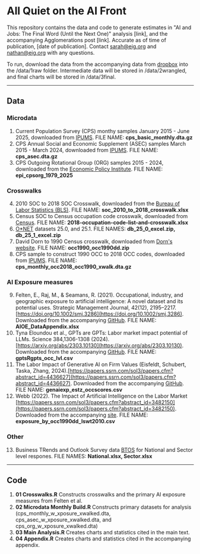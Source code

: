 # All Quiet on the AI Front 

This repository contains the data and code to generate estimates in "AI and Jobs: The Final Word (Until the Next One)" analysis [link], and the accompanying Agglomerations post [link]. Accurate as of time of publication, [date of publication]. Contact sarah@eig.org and nathan@eig.org with any questions.

To run, download the data from the accompanying data from [dropbox](https://www.dropbox.com/scl/fo/34xtxjwatomz5vlgzwj5j/AJSUajyhLOZgaXk5I32TJoM?rlkey=9wxaewm3whxmtsqmxs36sqslo&st=lbt2r4ml&dl=0) into the /data/1raw folder. Intermediate data will be stored in /data/2wrangled, and final charts will be stored in /data/3final.

----------

## Data

### Microdata
1. Current Population Survey (CPS) monthy samples January 2015 - June 2025, downloaded from [IPUMS](https://cps.ipums.org/cps/). FILE NAME: <b>cps_basic_monthly.dta.gz</b>
2. CPS Annual Social and Economic Supplement (ASEC) samples March 2015 - March 2024, downloaded from [IPUMS](https://cps.ipums.org/cps/). FILE NAME: <b>cps_asec.dta.gz</b>
3. CPS Outgoing Rotational Group (ORG) samples 2015 - 2024, downloaded from the [Economic Policy Institute](https://microdata.epi.org/). FILE NAME: <b>epi_cpsorg_1979_2025</b>

### Crosswalks
4. 2010 SOC to 2018 SOC Crosswalk, downloaded from the [Bureau of Labor Statistics (BLS)](https://www.bls.gov/soc/2018/soc_2010_to_2018_crosswalk.xlsx). FILE NAME: <b>soc_2010_to_2018_crosswalk.xlsx</b>
5. Census SOC to Census occupation code crosswalk, downloaded from [Census](https://www.census.gov/topics/employment/industry-occupation/guidance/code-lists.html). FILE NAME: <b>2018-occupation-code-list-and-crosswalk.xlsx</b>
6. [O*NET](https://www.onetcenter.org/db_releases.html) datasets 25.0, and 25.1. FILE NAMES: <b>db_25_0_excel.zip, db_25_1_excel.zip</b>
7. David Dorn to 1990 Census crosswalk, downloaded from [Dorn's website](https://www.ddorn.net/data.htm). FILE NAME:  <b>occ1990_occ1990dd.zip</b>
8. CPS sample to construct 1990 OCC to 2018 OCC codes, downloaded from  [IPUMS](https://cps.ipums.org/cps/). FILE NAME: <b>cps_monthly_occ2018_occ1990_xwalk.dta.gz</b>

### AI Exposure measures
9. Felten, E., Raj, M., & Seamans, R. (2021). Occupational, industry, and geographic exposure to artificial intelligence: A novel dataset and its potential uses. Strategic Management Journal, 42(12), 2195–2217. [https://doi.org/10.1002/smj.3286](https://doi.org/10.1002/smj.3286). Downloaded from the accompanying [GitHub](https://github.com/AIOE-Data/AIOE). FILE NAME: <b>AIOE_DataAppendix.xlsx</b>
10. Tyna Eloundou et al., GPTs are GPTs: Labor market impact potential of LLMs. Science 384,1306-1308 (2024). [https://arxiv.org/abs/2303.10130](https://arxiv.org/abs/2303.10130). Downloaded from the accompanying [GitHub](https://github.com/openai/GPTs-are-GPTs). FILE NAME: <b>gptsRgpts_occ_lvl.csv</b>
11. The Labor Impact of Generative AI on Firm Values (Eisfeldt, Schubert, Taska, Zhang, 2024).[https://papers.ssrn.com/sol3/papers.cfm?abstract_id=4436627](https://papers.ssrn.com/sol3/papers.cfm?abstract_id=4436627). Downloaded from the accompanying [GitHub](https://github.com/gschubert/website/blob/gh-pages/genaiexp_estz_occscores.csv). FILE NAME: <b>genaiexp_estz_occscores.csv</b>
12. Webb (2022). The Impact of Artificial Intelligence on the Labor Market [https://papers.ssrn.com/sol3/papers.cfm?abstract_id=3482150](https://papers.ssrn.com/sol3/papers.cfm?abstract_id=3482150). Downloaded from the accompanying [site](https://www.notion.so/michaelwebb/Data-for-The-Impact-of-Artificial-Intelligence-on-the-Labor-Market-3b52b281505a48b8be107d11d8d0c363). FILE NAME: <b>exposure_by_occ1990dd_lswt2010.csv</b>

### Other
13. Business TRends and Outlook Survey data [BTOS](https://www.census.gov/hfp/btos/about) for National and Sector level respones. FILE NAMES: <b> National.xlsx, Sector.xlsx</b>

----------

## Code

1. <b>01 Crosswalks.R</b> Constructs crosswalks and the primary AI exposure measures from Felten et al.
2. <b>02 Microdata Monthly Build.R</b> Constructs primary datasets for analysis (cps_monthly_w_xposure_xwalked.dta, cps_asec_w_xposure_xwalked.dta, and cps_org_w_xposure_xwalked.dta)
3. <b>03 Main Analysis.R</b> Creates charts and statistics cited in the main text.
4. <b>04 Appendix.R</b> Creates charts and statistics cited in the accompanying appendix.


